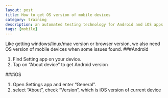 ```yaml
---
layout: post
title: How to get OS version of mobile devices
category: training
description: an automated testing technology for Android and iOS apps
tags: [mobile]
---
```

Like getting windows/linux/mac version or browser version, we also need OS version of mobile devices when some issues found.
###Android
 1. Find Setting app on your device.
 2. Tap on “About device” to get Android version
 
###iOS
 1. Open Settings app and enter “General”.
 2. select “About”, check “Version”, which is iOS version of current device